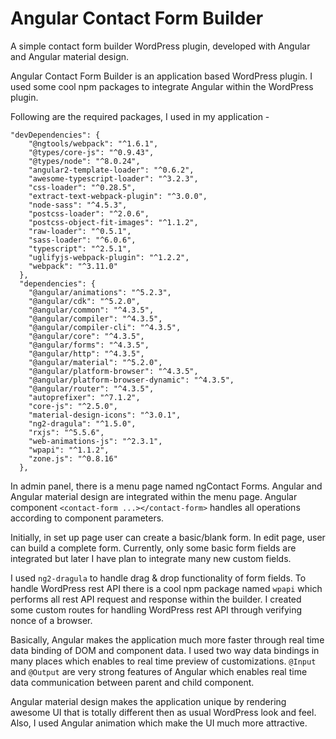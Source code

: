 # Angular Contact Form Builder
A simple contact form builder WordPress plugin, developed with Angular and Angular material design.

Angular Contact Form Builder is an application based WordPress plugin. I used some cool npm packages to integrate Angular within the WordPress plugin.

Following are the required packages, I used in my application -

```
"devDependencies": {
    "@ngtools/webpack": "^1.6.1",
    "@types/core-js": "^0.9.43",
    "@types/node": "^8.0.24",
    "angular2-template-loader": "^0.6.2",
    "awesome-typescript-loader": "^3.2.3",
    "css-loader": "^0.28.5",
    "extract-text-webpack-plugin": "^3.0.0",
    "node-sass": "^4.5.3",
    "postcss-loader": "^2.0.6",
    "postcss-object-fit-images": "^1.1.2",
    "raw-loader": "^0.5.1",
    "sass-loader": "^6.0.6",
    "typescript": "^2.5.1",
    "uglifyjs-webpack-plugin": "^1.2.2",
    "webpack": "^3.11.0"
  },
  "dependencies": {
    "@angular/animations": "^5.2.3",
    "@angular/cdk": "^5.2.0",
    "@angular/common": "^4.3.5",
    "@angular/compiler": "^4.3.5",
    "@angular/compiler-cli": "^4.3.5",
    "@angular/core": "^4.3.5",
    "@angular/forms": "^4.3.5",
    "@angular/http": "^4.3.5",
    "@angular/material": "^5.2.0",
    "@angular/platform-browser": "^4.3.5",
    "@angular/platform-browser-dynamic": "^4.3.5",
    "@angular/router": "^4.3.5",
    "autoprefixer": "^7.1.2",
    "core-js": "^2.5.0",
    "material-design-icons": "^3.0.1",
    "ng2-dragula": "^1.5.0",
    "rxjs": "^5.5.6",
    "web-animations-js": "^2.3.1",
    "wpapi": "^1.1.2",
    "zone.js": "^0.8.16"
  },
```
In admin panel, there is a menu page named ngContact Forms. Angular and Angular material design are integrated within the menu page. Angular component `<contact-form ...></contact-form>` handles all operations according to component parameters. 

Initially, in set up page user can create a basic/blank form. In edit page, user can build a complete form. Currently, only some basic form fields are integrated but later I have plan to integrate many new custom fields. 

I used `ng2-dragula` to handle drag & drop functionality of form fields. To handle WordPress rest API there is a cool npm package named `wpapi` which performs all rest API request and response within the builder. I created some custom routes for handling WordPress rest API through verifying nonce of a browser.

Basically, Angular makes the application much more faster through real time data binding of DOM and component data. I used two way data bindings in many places which enables to real time preview of customizations. `@Input` and `@Output` are very strong features of Angular which enables real time data communication between parent and child component. 

Angular material design makes the application unique by rendering awesome UI that is totally different then as usual WordPress look and feel. Also, I used Angular animation which make the UI much more attractive.
